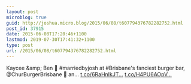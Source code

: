 ```yaml
---
layout: post
microblog: true
guid: http://joshua.micro.blog/2015/06/08/t607794376782282752.html
post_id: 37915
date: 2015-06-08T17:20:46+1100
lastmod: 2019-07-30T17:41:32+1100
type: post
url: /2015/06/08/t607794376782282752.html
---
```

Kaycee &amp;amp; Ben 💏 #marriedbyjosh at #Brisbane's fanciest burger bar, @ChurBurgerBrisbane 🍔 an… [t.co/6RaHnIkJT...](http://t.co/6RaHnIkJTT) [t.co/H4PU6AOpV...](http://t.co/H4PU6AOpVz)
